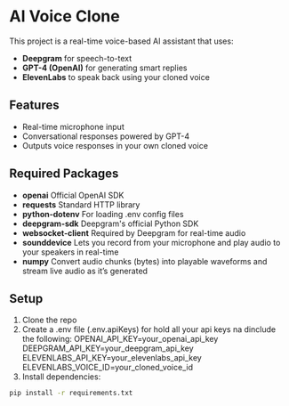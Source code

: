 # AI Voice Clone

This project is a real-time voice-based AI assistant that uses:
- **Deepgram** for speech-to-text
- **GPT-4 (OpenAI)** for generating smart replies
- **ElevenLabs** to speak back using your cloned voice

## Features
- Real-time microphone input
- Conversational responses powered by GPT-4
- Outputs voice responses in your own cloned voice

## Required Packages
- **openai** Official OpenAI SDK
- **requests** Standard HTTP library
- **python-dotenv** For loading .env config files
- **deepgram-sdk** Deepgram's official Python SDK
- **websocket-client** Required by Deepgram for real-time audio
- **sounddevice** Lets you record from your microphone and play audio to your speakers in real-time
- **numpy** Convert audio chunks (bytes) into playable waveforms and stream live audio as it’s generated

## Setup
1. Clone the repo
3. Create a .env file (.env.apiKeys) for hold all your api keys na dinclude the following:
    OPENAI_API_KEY=your_openai_api_key
    DEEPGRAM_API_KEY=your_deepgram_api_key
    ELEVENLABS_API_KEY=your_elevenlabs_api_key
    ELEVENLABS_VOICE_ID=your_cloned_voice_id
2. Install dependencies:
```bash
pip install -r requirements.txt
